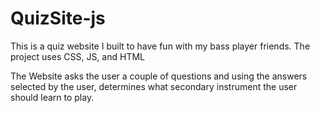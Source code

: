 # QuizSite-js

This is a quiz website I built to have fun with my bass player friends.
The project uses CSS, JS, and HTML

The Website asks the user a couple of questions and using the answers selected by the user, 
determines what secondary instrument the user should learn to play.
